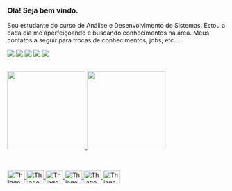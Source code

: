 ### Olá! Seja bem vindo.
Sou estudante do curso de Análise e Desenvolvimento de Sistemas. Estou a cada dia me aperfeiçoando e buscando conhecimentos na área. Meus contatos a seguir para trocas de conhecimentos, jobs, etc...
<div>
  <a href="https://www.linkedin.com/in/thiago-costa-6bb77721b/" target="_blank"><img src="https://img.shields.io/badge/LinkedIn-0077B5?style=for-the-badge&logo=linkedin&logoColor=white" target="_blank"></a>
    <a href="https://www.instagram.com/thiago.rcosta/" target="_blank"><img src="https://img.shields.io/badge/Instagram-E4405F?style=for-the-badge&logo=instagram&logoColor=white" target="_blank"></a>
  <a href="https://www.facebook.com/thiago.ruancosta/" target="_blank"><img src="https://img.shields.io/badge/Facebook-1877F2?style=for-the-badge&logo=facebook&logoColor=white" target="_blank"></a>
  <a href="mailto:thiagorcosta.26@gmail.com" target="_blank"><img src="https://img.shields.io/badge/Gmail-D14836?style=for-the-badge&logo=gmail&logoColor=white" target="_blank"></a>
  <a href="" target="_blank"><img src="https://img.shields.io/badge/WhatsApp-25D366?style=for-the-badge&logo=whatsapp&logoColor=white" target="_blank"></a>
  </div>
  
  ##

<div>
  <a href="https://github.com/Thiagor34">
  <img height="180em" src="https://github-readme-stats.vercel.app/api?username=thiagor34&theme=chartreuse-dark&show_icons=true">
  <img height="180em" src="https://github-readme-stats.vercel.app/api/top-langs/?username=thiagor34&layout=compact&langs_count=16&theme=chartreuse-dark">
</div>
  
  ##
  
<div style="display: inline_block"><br>
  <img align="center" alt="Thiago CSS" height="30" width="40" src="https://cdn.jsdelivr.net/gh/devicons/devicon/icons/css3/css3-original.svg">
  <img align="center" alt="Thiago CSS" height="30" width="40" src="https://cdn.jsdelivr.net/gh/devicons/devicon/icons/html5/html5-original.svg">
  <img align="center" alt="Thiago CSS" height="30" width="40" src="https://cdn.jsdelivr.net/gh/devicons/devicon/icons/java/java-original.svg">
  <img align="center" alt="Thiago CSS" height="30" width="40" src="https://cdn.jsdelivr.net/gh/devicons/devicon/icons/javascript/javascript-original.svg">
  <img align="center" alt="Thiago CSS" height="30" width="40" src="https://cdn.jsdelivr.net/gh/devicons/devicon/icons/nodejs/nodejs-original.svg">
  <img align="center" alt="Thiago CSS" height="30" width="40" src="https://cdn.jsdelivr.net/gh/devicons/devicon/icons/react/react-original.svg">
</div>
  
